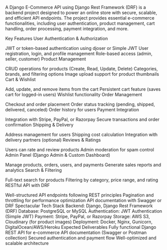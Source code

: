 A Django E-Commerce API using Django Rest Framework (DRF) is a backend project designed to power an online store with secure, scalable, and efficient API endpoints. The project provides essential e-commerce functionalities, including user authentication, product management, cart handling, order processing, payment integration, and more.

Key Features
User Authentication & Authorization

JWT or token-based authentication using djoser or Simple JWT
User registration, login, and profile management
Role-based access (admin, seller, customer)
Product Management

CRUD operations for products (Create, Read, Update, Delete)
Categories, brands, and filtering options
Image upload support for product thumbnails
Cart & Wishlist

Add, update, and remove items from the cart
Persistent cart feature (saves cart for logged-in users)
Wishlist functionality
Order Management

Checkout and order placement
Order status tracking (pending, shipped, delivered, canceled)
Order history for users
Payment Integration

Integration with Stripe, PayPal, or Razorpay
Secure transactions and order confirmation
Shipping & Delivery

Address management for users
Shipping cost calculation
Integration with delivery partners (optional)
Reviews & Ratings

Users can rate and review products
Admin moderation for spam control
Admin Panel (Django Admin & Custom Dashboard)

Manage products, orders, users, and payments
Generate sales reports and analytics
Search & Filtering

Full-text search for products
Filtering by category, price range, and rating
RESTful API with DRF

Well-structured API endpoints following REST principles
Pagination and throttling for performance optimization
API documentation with Swagger or DRF Spectacular
Tech Stack
Backend: Django, Django Rest Framework (DRF)
Database: PostgreSQL or MySQL
Authentication: JWT Authentication (Simple JWT)
Payment: Stripe, PayPal, or Razorpay
Storage: AWS S3, Cloudinary (for product images)
Deployment: Docker, Nginx, Gunicorn, DigitalOcean/AWS/Heroku
Expected Deliverables
Fully functional Django REST API for e-commerce
API documentation (Swagger or Postman collection)
Secured authentication and payment flow
Well-optimized and scalable architecture
